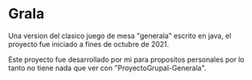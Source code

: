 # Grala
Una version del clasico juego de mesa "generala" escrito en java, el proyecto fue iniciado a fines de octubre de 2021.

Este proyecto fue desarrollado por mi para propositos personales por lo tanto no tiene nada que ver con "ProyectoGrupal-Generala".

